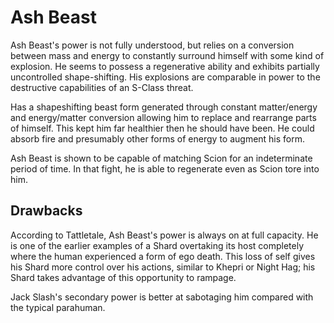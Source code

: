 # Ash Beast
Ash Beast's power is not fully understood, but relies on a conversion between mass and energy to constantly surround himself with some kind of explosion. He seems to possess a regenerative ability and exhibits partially uncontrolled shape-shifting. His explosions are comparable in power to the destructive capabilities of an S-Class threat.

Has a shapeshifting beast form generated through constant matter/energy and energy/matter conversion allowing him to replace and rearrange parts of himself. This kept him far healthier then he should have been. He could absorb fire and presumably other forms of energy to augment his form.

Ash Beast is shown to be capable of matching Scion for an indeterminate period of time. In that fight, he is able to regenerate even as Scion tore into him.

## Drawbacks
According to Tattletale, Ash Beast's power is always on at full capacity. He is one of the earlier examples of a Shard overtaking its host completely where the human experienced a form of ego death. This loss of self gives his Shard more control over his actions, similar to Khepri or Night Hag; his Shard takes advantage of this opportunity to rampage.

Jack Slash's secondary power is better at sabotaging him compared with the typical parahuman.
